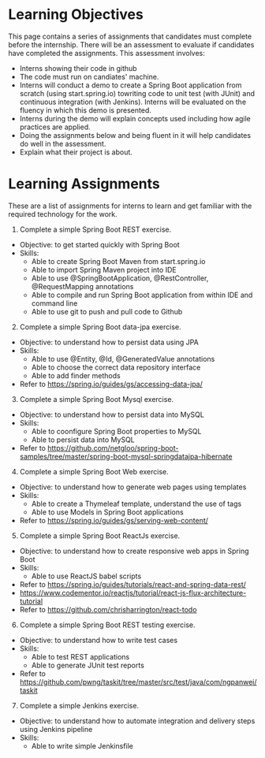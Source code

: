 # Learning Objectives

This page contains a series of assignments that candidates must complete before the internship. There will be an assessment to evaluate if candidates have completed the assignments. This assessment involves:
* Interns showing their code in github
* The code must run on candiates' machine.
* Interns will conduct a demo to create a Spring Boot application from scratch (using start.spring.io) towriting code to unit test (with JUnit) and continuous integration (with Jenkins). Interns will be evaluated on the fluency in which this demo is presented.
* Interns during the demo will explain concepts used including how agile practices are applied.
* Doing the assignments below and being fluent in it will help candidates do well in the assessment.
* Explain what their project is about.

# Learning Assignments

These are a list of assignments for interns to learn and get familiar with the required technology for the work.

1. Complete a simple Spring Boot REST exercise.
  * Objective: to get started quickly with Spring Boot
  * Skills:
    * Able to create Spring Boot Maven from start.spring.io
    * Able to import Spring Maven project into IDE
    * Able to use @SpringBootApplication, @RestController, @RequestMapping annotations
    * Able to compile and run Spring Boot application from within IDE and command line
    * Able to use git to push and pull code to Github

2. Complete a simple Spring Boot data-jpa exercise. 
  * Objective: to understand how to persist data using JPA
  * Skills:
    * Able to use @Entity, @Id, @GeneratedValue annotations
    * Able to choose the correct data repository interface
    * Able to add finder methods
  * Refer to https://spring.io/guides/gs/accessing-data-jpa/


3. Complete a simple Spring Boot Mysql exercise. 
  * Objective: to understand how to persist data into MySQL
  * Skills:
    * Able to coonfigure Spring Boot properties to MySQL
    * Able to persist data into MySQL
  * Refer to https://github.com/netgloo/spring-boot-samples/tree/master/spring-boot-mysql-springdatajpa-hibernate


4. Complete a simple Spring Boot Web exercise.
  * Objective: to understand how to generate web pages using templates
  * Skills:
    * Able to create a Thymeleaf template, understand the use of tags
    * Able to use Models in Spring Boot applications 
  * Refer to https://spring.io/guides/gs/serving-web-content/


5. Complete a simple Spring Boot ReactJs exercise.
  * Objective: to understand how to create responsive web apps in Spring Boot
  * Skills:
    * Able to use ReactJS babel scripts
  * Refer to https://spring.io/guides/tutorials/react-and-spring-data-rest/
  * https://www.codementor.io/reactjs/tutorial/react-js-flux-architecture-tutorial
  * Refer to https://github.com/chrisharrington/react-todo


6. Complete a simple Spring Boot REST testing exercise. 
  * Objective: to understand how to write test cases
  * Skills:
    * Able to test REST applications
    * Able to generate JUnit test reports
  * Refer to https://github.com/pwng/taskit/tree/master/src/test/java/com/ngpanwei/taskit


7. Complete a simple Jenkins exercise.
  * Objective: to understand how to automate integration and delivery steps using Jenkins pipeline
  * Skills:
    * Able to write simple Jenkinsfile



